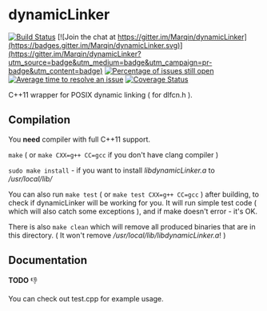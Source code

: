 # dynamicLinker

[![Build Status](https://travis-ci.org/Marqin/dynamicLinker.svg?branch=master)](https://travis-ci.org/Marqin/dynamicLinker)
[![Join the chat at https://gitter.im/Marqin/dynamicLinker](https://badges.gitter.im/Marqin/dynamicLinker.svg)](https://gitter.im/Marqin/dynamicLinker?utm_source=badge&utm_medium=badge&utm_campaign=pr-badge&utm_content=badge)
[![Percentage of issues still open](http://isitmaintained.com/badge/open/Marqin/dynamicLinker.svg)](http://isitmaintained.com/project/Marqin/dynamicLinker "Percentage of issues still open")
[![Average time to resolve an issue](http://isitmaintained.com/badge/resolution/Marqin/dynamicLinker.svg)](http://isitmaintained.com/project/Marqin/dynamicLinker "Average time to resolve an issue")
[![Coverage Status](https://coveralls.io/repos/github/Marqin/dynamicLinker/badge.svg?branch=master)](https://coveralls.io/github/Marqin/dynamicLinker?branch=master)

C++11 wrapper for POSIX dynamic linking ( for dlfcn.h ).

## Compilation

You **need** compiler with full C++11 support.

```make``` ( or ```make CXX=g++ CC=gcc``` if you don't have clang compiler )

```sudo make install``` - if you want to install *libdynamicLinker.a* to */usr/local/lib/*

You can also run ```make test``` ( or ```make test CXX=g++ CC=gcc``` ) after building, to check if dynamicLinker will be working for you. It will run simple test code ( which will also catch some exceptions ), and if make doesn't error - it's OK.

There is also ```make clean``` which will remove all produced binaries that are in this directory. ( It won't remove */usr/local/lib/libdynamicLinker.a*! )

## Documentation

**TODO** :-1:

You can check out test.cpp for example usage.
